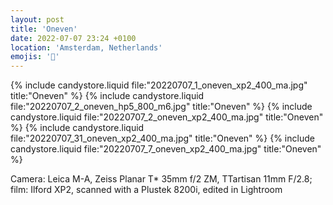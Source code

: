 ```yaml
---
layout: post
title: 'Oneven'
date: 2022-07-07 23:24 +0100
location: 'Amsterdam, Netherlands'
emojis: '🎹'
---
```


{% include candystore.liquid file:"20220707_1_oneven_xp2_400_ma.jpg" title:"Oneven" %}
{% include candystore.liquid file:"20220707_2_oneven_hp5_800_m6.jpg" title:"Oneven" %}
{% include candystore.liquid file:"20220707_2_oneven_xp2_400_ma.jpg" title:"Oneven" %}
{% include candystore.liquid file:"20220707_31_oneven_xp2_400_ma.jpg" title:"Oneven" %}
{% include candystore.liquid file:"20220707_7_oneven_xp2_400_ma.jpg" title:"Oneven" %}

Camera: Leica M-A, Zeiss Planar T\* 35mm f/2 ZM, TTartisan 11mm F/2.8; film: Ilford XP2, scanned with a Plustek 8200i, edited in Lightroom